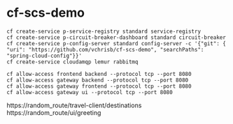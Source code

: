 # cf-scs-demo
```
cf create-service p-service-registry standard service-registry
cf create-service p-circuit-breaker-dashboard standard circuit-breaker
cf create-service p-config-server standard config-server -c '{"git": { "uri": "https://github.com/vchrisb/cf-scs-demo", "searchPaths": "spring-cloud-config"}}'
cf create-service cloudamqp lemur rabbitmq

cf allow-access frontend backend --protocol tcp --port 8080
cf allow-access gateway backend --protocol tcp --port 8080
cf allow-access gateway frontend --protocol tcp --port 8080
cf allow-access gateway ui --protocol tcp --port 8080
```

https://random_route/travel-client/destinations
https://random_route/ui/greeting
